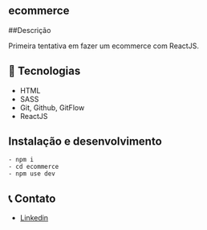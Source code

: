 ## ecommerce

##Descrição

Primeira tentativa em fazer um ecommerce com ReactJS.

## 🔨 Tecnologias

-   HTML
-   SASS
-   Git, Github, GitFlow
-   ReactJS

## Instalação e desenvolvimento

    - npm i
    - cd ecommerce
    - npm use dev
    
## 📞 Contato

-   [Linkedin](https://www.linkedin.com/in/thiago-dutra-107b4a213)
